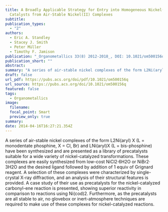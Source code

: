 ```yaml
---
title: A Broadly Applicable Strategy for Entry into Homogeneous Nickel(0)
  Catalysts from Air-Stable Nickel(II) Complexes
subtitle: 
publication_types:
  - "2"
authors:
  - Eric A. Standley
  - Stacey J. Smith
  - Peter Müller
  - Timothy F. Jamison
publication: "_Organometallics 33(8) 2012-2018_, DOI: 10.1021/om500156q"
publication_short: ""
abstract: 
summary: "A series of air-stable nickel complexes of the form L2Ni(aryl) X (L = monodentate phosphine, X = Cl, Br) and LNi(aryl)X (L = bis-phosphine) have been synthesized and are presented as a library of precatalysts suitable for a wide variety of nickel-catalyzed transformations. These complexes are easily synthesized from low-cost NiCl2·6H2O or NiBr2· 3H2O and the desired ligand followed by addition of 1 equiv of Grignard reagent. A selection of these complexes were characterized by single-crystal X-ray diffraction, and an analysis of their structural features is provided. A case study of their use as precatalysts for the nickel-catalyzed carbonyl-ene reaction is presented, showing superior reactivity in comparison to reactions using Ni(cod)2. Furthermore, as the precatalysts are all stable to air, no glovebox or inert-atmosphere techniques are required to make use of these complexes for nickel-catalyzed reactions."
draft: false
url_pdf: https://pubs.acs.org/doi/pdf/10.1021/om500156q
url_source: https://pubs.acs.org/doi/10.1021/om500156q
featured: false
tags:
  - Organometallics
image:
  filename:
  focal_point: Smart
  preview_only: true
summary: 
date: 2014-04-16T16:27:21.354Z
---
```

  A series of air-stable nickel complexes of the form L2Ni(aryl) X (L = monodentate phosphine, X = Cl, Br) and LNi(aryl)X (L = bis-phosphine) have been synthesized and are presented as a library of precatalysts suitable for a wide variety of nickel-catalyzed transformations. These complexes are easily synthesized from low-cost NiCl2·6H2O or NiBr2· 3H2O and the desired ligand followed by addition of 1 equiv of Grignard reagent. A selection of these complexes were characterized by single-crystal X-ray diffraction, and an analysis of their structural features is provided. A case study of their use as precatalysts for the nickel-catalyzed carbonyl-ene reaction is presented, showing superior reactivity in comparison to reactions using Ni(cod)2. Furthermore, as the precatalysts are all stable to air, no glovebox or inert-atmosphere techniques are required to make use of these complexes for nickel-catalyzed reactions.
